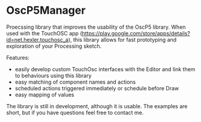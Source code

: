 # OscP5Manager
Proecssing library that improves the usability of the OscP5 library. When used with the TouchOSC app (https://play.google.com/store/apps/details?id=net.hexler.touchosc_a), this library allows for fast prototyping and exploration of your Processing sketch.

Features:
* easily develop custom TouchOsc interfaces with the Editor and link them to behaviours using this library
* easy matching of component names and actions
* scheduled actions triggered immediately or schedule before Draw
* easy mapping of values

The library is still in development, although it is usable. 
The examples are short, but if you have questions feel free to contact me.
